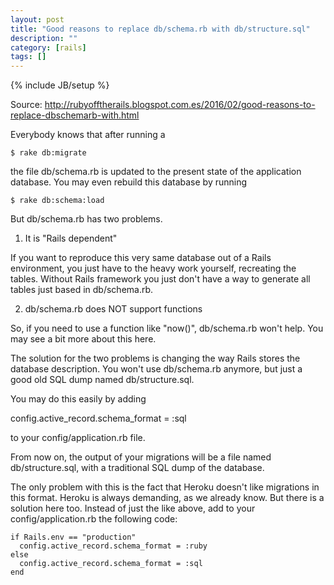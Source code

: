 ```yaml
---
layout: post
title: "Good reasons to replace db/schema.rb with db/structure.sql"
description: ""
category: [rails]
tags: []
---
```

{% include JB/setup %}



Source: <http://rubyofftherails.blogspot.com.es/2016/02/good-reasons-to-replace-dbschemarb-with.html>

Everybody knows that after running a

    $ rake db:migrate

the file db/schema.rb is updated to the present state of the application database. You may even rebuild this database by running

    $ rake db:schema:load

But db/schema.rb has two problems.

1) It is "Rails dependent"

If you want to reproduce this very same database out of a Rails environment, you just have to the heavy work yourself, recreating the tables. Without Rails framework you just don't have a way to generate all tables just based in db/schema.rb.

2) db/schema.rb does NOT support functions

So, if you need to use a function like "now()", db/schema.rb won't help. You may see a bit more about this here.

The solution for the two problems is changing the way Rails stores the database description. You won't use db/schema.rb anymore, but just a good old SQL dump named db/structure.sql.

You may do this easily by adding

config.active_record.schema_format = :sql

to your config/application.rb file.

From now on, the output of your migrations will be a file named db/structure.sql, with a traditional SQL dump of the database.

The only problem with this is the fact that Heroku doesn't like migrations in this format. Heroku is always demanding, as we already know. But there is a solution here too. Instead of just the like above, add to your config/application.rb the following code:

    if Rails.env == "production"
      config.active_record.schema_format = :ruby
    else
      config.active_record.schema_format = :sql
    end


